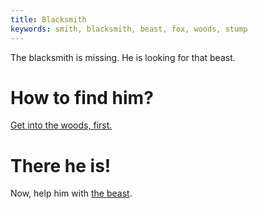 ```yaml
---
title: Blacksmith
keywords: smith, blacksmith, beast, fox, woods, stump
---
```


The blacksmith is missing. He is looking for that beast.

# How to find him?
[Get into the woods, first.](030-woods.md)

# There he is!
Now, help him with [the beast](050-beast.md).
